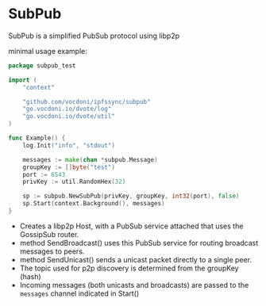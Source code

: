# SubPub

SubPub is a simplified PubSub protocol using libp2p

minimal usage example:
```go
package subpub_test

import (
	"context"

	"github.com/vocdoni/ipfssync/subpub"
	"go.vocdoni.io/dvote/log"
	"go.vocdoni.io/dvote/util"
)

func Example() {
	log.Init("info", "stdout")

	messages := make(chan *subpub.Message)
	groupKey := []byte("test")
	port := 6543
	privKey := util.RandomHex(32)

	sp := subpub.NewSubPub(privKey, groupKey, int32(port), false)
	sp.Start(context.Background(), messages)
}
```

* Creates a libp2p Host, with a PubSub service attached that uses the GossipSub router.
* method SendBroadcast() uses this PubSub service for routing broadcast messages to peers.
* method SendUnicast() sends a unicast packet directly to a single peer.
* The topic used for p2p discovery is determined from the groupKey (hash)
* Incoming messages (both unicasts and broadcasts) are passed to the `messages` channel indicated in Start()
